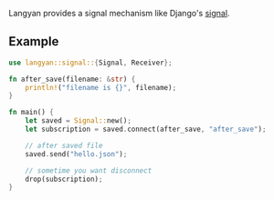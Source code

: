 Langyan provides a signal mechanism like Django's [signal](https://docs.djangoproject.com/en/3.1/topics/signals/).

## Example

```rust
use langyan::signal::{Signal, Receiver};

fn after_save(filename: &str) {
    println!("filename is {}", filename);
}

fn main() {
    let saved = Signal::new();
    let subscription = saved.connect(after_save, "after_save");

    // after saved file
    saved.send("hello.json");

    // sometime you want disconnect
    drop(subscription);
}
```
